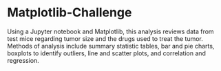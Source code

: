 # Matplotlib-Challenge
Using a Jupyter notebook and Matplotlib, this analysis reviews data from test mice regarding tumor size and the drugs used to treat the tumor. Methods of analysis include summary statistic tables, bar and pie charts, boxplots to identify outliers, line and scatter plots, and correlation and regression. 
